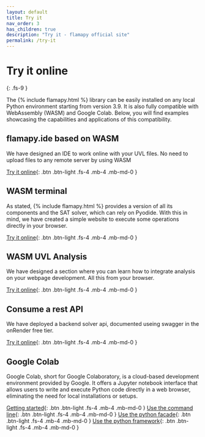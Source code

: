 ```yaml
---
layout: default
title: Try it
nav_order: 3
has_children: true
description: "Try it - flamapy official site"
permalink: /try-it
---
```



# Try it online
{: .fs-9 }

The {% include flamapy.html %} library can be easily installed on any local Python environment starting from version 3.9. It is also fully compatible with WebAssembly (WASM) and Google Colab. Below, you will find examples showcasing the capabilities and applications of this compatibility.

## flamapy.ide based on WASM

We have designed an IDE to work online with your UVL files. No need to upload files to any remote server by using WASM

[Try it online](https://ide.flamapy.org){: .btn  .btn-light  .fs-4 .mb-4 .mb-md-0 }

## WASM terminal

As stated, {% include flamapy.html %} provides a version of all its components and the SAT solver, which can rely on Pyodide. With this in mind, we have created a simple website to execute some operations directly in your browser.

[Try it online]({{site.baseurl}}/try-it/wasm-terminal){: .btn  .btn-light  .fs-4 .mb-4 .mb-md-0 }

## WASM UVL Analysis

We have designed a section where you can learn how to integrate analysis on your webpage development. All this from your browser.

[Try it online]({{site.baseurl}}/try-it/wasm-uvl-analysis){: .btn  .btn-light  .fs-4 .mb-4 .mb-md-0 }

## Consume a rest API
We have deployed a backend solver api, documented useing swagger in the onRender free tier.

[Try it online](https://flamapy-rest.onrender.com){: .btn  .btn-light  .fs-4 .mb-4 .mb-md-0 }

## Google Colab

Google Colab, short for Google Colaboratory, is a cloud-based development environment provided by Google. It offers a Jupyter notebook interface that allows users to write and execute Python code directly in a web browser, eliminating the need for local installations or setups.

[Getting started](https://colab.research.google.com/drive/1sAZO3JjI5cXe1bz659mNaicgubBd_nYg?usp=sharing){: .btn  .btn-light  .fs-4 .mb-4 .mb-md-0 }
[Use the command line](https://colab.research.google.com/drive/1cuPhIcZW2mcQKz1sSmXQTDanEs6rzQQ2?usp=sharing
){: .btn  .btn-light  .fs-4 .mb-4 .mb-md-0 }
[Use the python facade](https://colab.research.google.com/drive/1-G5W6-Szr9SWFvflqJ8a-P82iwrIJwGU?usp=sharing
){: .btn  .btn-light  .fs-4 .mb-4 .mb-md-0 }
[Use the python framework](https://colab.research.google.com/drive/1p-vp1izbu_I220WOM3S4uqjH1pH83e_Y?usp=sharing
){: .btn  .btn-light  .fs-4 .mb-4 .mb-md-0 }
